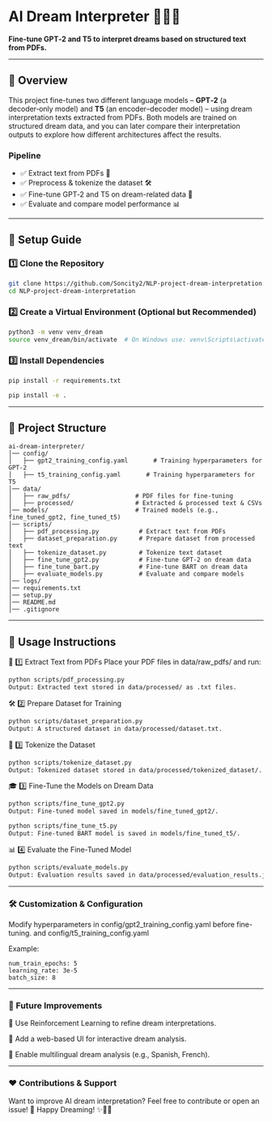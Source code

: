 # **AI Dream Interpreter** 🌙💭✨  
**Fine-tune GPT‑2 and T5 to interpret dreams based on structured text from PDFs.**

---

## 🌟 Overview  
This project fine-tunes two different language models – **GPT‑2** (a decoder‑only model) and **T5** (an encoder–decoder model) – using dream interpretation texts extracted from PDFs. Both models are trained on structured dream data, and you can later compare their interpretation outputs to explore how different architectures affect the results.

### Pipeline  
- ✅ Extract text from PDFs 📄  
- ✅ Preprocess & tokenize the dataset 🛠️  
- ✅ Fine-tune GPT‑2 and T5 on dream-related data 🧠  
- ✅ Evaluate and compare model performance 📊

---

## 🚀 Setup Guide

### 1️⃣ Clone the Repository  
```sh
git clone https://github.com/Soncity2/NLP-project-dream-interpretation.git
cd NLP-project-dream-interpretation
```

### **2️⃣ Create a Virtual Environment (Optional but Recommended)**
```sh
python3 -m venv venv_dream
source venv_dream/bin/activate  # On Windows use: venv\Scripts\activate
```
### **3️⃣ Install Dependencies**
```sh
pip install -r requirements.txt
```
```sh
pip install -e .
````
___
## 📂 Project Structure
```
ai-dream-interpreter/
│── config/                     
│   ├── gpt2_training_config.yaml       # Training hyperparameters for GPT-2
│   ├── t5_training_config.yaml       # Training hyperparameters for T5
│── data/                         
│   ├── raw_pdfs/                  # PDF files for fine-tuning
│   ├── processed/                 # Extracted & processed text & CSVs
│── models/                        # Trained models (e.g., fine_tuned_gpt2, fine_tuned_t5)
│── scripts/                      
│   ├── pdf_processing.py           # Extract text from PDFs
│   ├── dataset_preparation.py      # Prepare dataset from processed text
│   ├── tokenize_dataset.py         # Tokenize text dataset
│   ├── fine_tune_gpt2.py           # Fine-tune GPT-2 on dream data
│   ├── fine_tune_bart.py           # Fine-tune BART on dream data
│   ├── evaluate_models.py          # Evaluate and compare models
│── logs/                          
│── requirements.txt               
│── setup.py                       
│── README.md                      
│── .gitignore
```
---
##  🎯 Usage Instructions

📄 1️⃣ Extract Text from PDFs
Place your PDF files in data/raw_pdfs/ and run:

```sh
python scripts/pdf_processing.py
Output: Extracted text stored in data/processed/ as .txt files.
```


🛠 2️⃣ Prepare Dataset for Training
```sh
python scripts/dataset_preparation.py
Output: A structured dataset in data/processed/dataset.txt.
```
🔢 3️⃣ Tokenize the Dataset
```sh
python scripts/tokenize_dataset.py
Output: Tokenized dataset stored in data/processed/tokenized_dataset/.
```
🎓 3️⃣ Fine-Tune the Models on Dream Data
```sh
python scripts/fine_tune_gpt2.py
Output: Fine-tuned model saved in models/fine_tuned_gpt2/.
```
```sh
python scripts/fine_tune_t5.py
Output: Fine-tuned BART model is saved in models/fine_tuned_t5/.

```
📊 4️⃣ Evaluate the Fine-Tuned Model
```sh
python scripts/evaluate_models.py
Output: Evaluation results saved in data/processed/evaluation_results.json.
```
___
### 🛠 Customization & Configuration
Modify hyperparameters in config/gpt2_training_config.yaml before fine-tuning.
and config/t5_training_config.yaml

Example:
```
num_train_epochs: 5
learning_rate: 3e-5
batch_size: 8
```
___
### 📌 Future Improvements

🔹 Use Reinforcement Learning to refine dream interpretations. 

🔹 Add a web-based UI for interactive dream analysis.

🔹 Enable multilingual dream analysis (e.g., Spanish, French).
___
### ❤️ Contributions & Support
Want to improve AI dream interpretation? Feel free to contribute or open an issue! 🚀
Happy Dreaming! ✨🌙💬